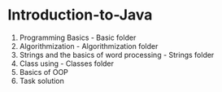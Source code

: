 # Introduction-to-Java

1. Programming Basics - Basic folder
2. Algorithmization - Algorithmization folder
3. Strings and the basics of word processing - Strings folder
4. Class using - Classes folder
5. Basics of OOP
6. Task solution
